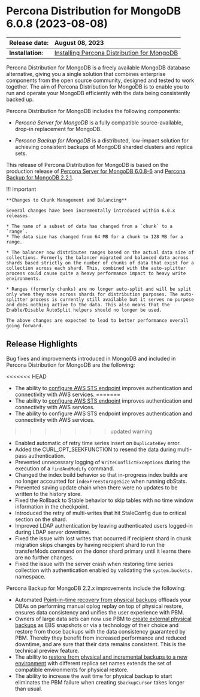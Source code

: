 # Percona Distribution for MongoDB 6.0.8 (2023-08-08)

| Release date:     | August 08, 2023      |
|:------------------|:----------------------|
| **Installation**: | [Installing Percona Distribution for MongoDB](installation.md)


Percona Distribution for MongoDB is a freely available MongoDB database alternative, giving you a single solution that combines enterprise components from the open source community, designed and tested to work together. The aim of Percona Distribution for MongoDB is to enable you to run and operate your
MongoDB efficiently with the data being consistently backed up.


Percona Distribution for MongoDB includes the following components:

* *Percona Server for MongoDB* is a fully compatible source-available, drop-in replacement
for MongoDB.

* *Percona Backup for MongoDB* is a distributed, low-impact solution for achieving
consistent backups of MongoDB sharded clusters and replica sets.

This release of Percona Distribution for MongoDB is based on the production release of [Percona Server for MongoDB 6.0.8-6](https://docs.percona.com/percona-server-for-mongodb/6.0/release_notes/6.0.8-6.html) and [Percona Backup for MongoDB 2.2.1](https://docs.percona.com/percona-backup-mongodb/release-notes/2.2.1.html).

!!! important

    **Changes to Chunk Management and Balancing**

    Several changes have been incrementally introduced within 6.0.x releases.

    * The name of a subset of data has changed from a `chunk` to a `range`. 
    * The data size has changed from 64 MB for a chunk to 128 MB for a range.

    * The balancer now distributes ranges based on the actual data size of collections. Formerly the balancer migrated and balanced data across shards based strictly on the number of chunks of data that exist for a collection across each shard. This, combined with the auto-splitter process could cause quite a heavy performance impact to heavy write environments. 

    * Ranges (formerly chunks) are no longer auto-split and will be split only when they move across shards for distribution purposes. The auto-splitter process is currently still available but it serves no purpose and does nothing active to the data. This also means that the Enable/Disable AutoSplit helpers should no longer be used. 

    The above changes are expected to lead to better performance overall going forward.

## Release Highlights

Bug fixes and improvements introduced in MongoDB and included in Percona Distribution for MongoDB are the following:

<<<<<<< HEAD

* The ability to [configure AWS STS endpoint](https://docs.percona.com/percona-server-for-mongodb/6.0/aws-iam-setup.html#configure-aws-sts-endpoint) improves authentication and connectivity with AWS services.
=======
* The ability to [configure AWS STS endpoint](https://docs.percona.com/percona-backup-mongodb/aws-iam-setup.html#configure-aws-sts-endpoint) improves authentication and connectivity with AWS services.
* The ability to configure AWS STS endpoint improves authentication and connectivity with AWS services.
>>>>>>> updated warning
* Enabled automatic of retry time series insert on `DuplicateKey` error.
* Added the CURL_OPT_SEEKFUNCTION to resend the data during multi-pass authentication.
* Prevented unnecessary logging of `WriteConflictExceptions` during the execution of a `findAndModify` command.
* Changed the index build behavior so that in-progress index builds are no longer accounted for `indexFreeStorageSize` when running dbStats.
* Prevented saving update chain when there were no updates to be written to the history store.
* Fixed the Rollback to Stable behavior to skip tables with no time window information in the checkpoint.
* Introduced the retry of multi-writes that hit StaleConfig due to critical section on the shard.
* Improved LDAP authentication by leaving authenticated users logged-in during LDAP server downtime.
* Fixed the issue with lost writes that occurred if recipient shard in chunk migration skips changes by having recipient shard to run the transferMods command on the donor shard primary until it learns there are no further changes.
* Fixed the issue with the server crash when restoring time series collection with authentication enabled by validating the `system.buckets.` namespace.

  
Percona Backup for MongoDB 2.2.x improvements include the following:

* Automated [Point-in-time recovery from physical backups](https://docs.percona.com/percona-backup-mongodb/usage/pitr-tutorial.html#from-physical-backups) offloads your DBAs on performing manual oplog replay on top of physical restore, ensures data consistency and unifies the user experience with PBM.  
* Owners of large data sets can now use PBM to [create external physical backups](https://docs.percona.com/percona-backup-mongodb/features/snapshots.html) as EBS snapshots or via a technology of their choice and restore from those backups with the data consistency guaranteed by PBM. Thereby they benefit from increased performance and reduced downtime, and are sure that their data remains consistent. This is the technical preview feature.
* The ability to [restore from physical and incremental backups to a new environment](https://docs.percona.com/percona-backup-mongodb/usage/restore.html#restoring-into-a-cluster-replica-set-with-a-different-name) with different replica set names extends the set of compatible environments for physical restore. 
* The ability to increase the wait time for physical backup to start eliminates the PBM failure when creating `$backupCursor` takes longer than usual.




